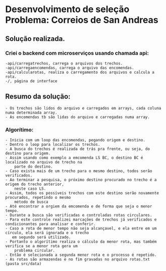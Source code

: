 
# Desenvolvimento de seleção Problema: Correios de San Andreas

## Solução realizada.
### Criei o backend com microserviços usando chamada api:
	-api/carregatrechos, carrega o arquivos dos trechos.
	-api/carregaencomendas, carrega o arquivo das encomendas.
	-api/calcularotas, realiza o carregamento dos arquivos e calcula a rota.
	-/, página de interface 

## Resumo da solução:
	- Os trechos são lidos do arquivo e carregados em arrays, cada coluna numa determinada array.
	- As encomendas tb são lidas do arquivo e carregadas numa array.
### Algorítimo:
	- Inicia com um loop das encomendas, pegando origem e destino.
	- Dentro o loop para localizar os trechos.
	- A busca do trechos é realizada de trás pra frente, ou seja, do destino para origem.
	- Assim usando como exemplo a emcomenda LS BC, o destino BC é localizado no arquivo de trecho na 
		parte do destino.
	- Caso exista mais de um trecho para o mesmo destino, todos serão verificados.
	- Ao terminar a pesquisa, o próximo destino procurado no trecho é a origem do trecho anterior, 
		neste caso LS.
	- Assim, todos os possíveis trechos com este destino serão novamente procurados, repetindo o mesmo 
		método de busca
	- Até encontrar a orgiem da emcomenda e de forma que seja o menor tempo.
	- Durante a busca são verificadas e controladas rotas circulares.
	- Para este controle realizei marcações de trechos já verificados e condicionantes para analisar e conferir.
	- Caso a rota de menor tempo não seja alcançavel, e ela entre em um círculo, ela será ignorada e o trecho 
	   em segundo será utilizado.
	- Portanto o algorítimo realiza o cálculo da menor rota, mas também verifica se a menor rota gera um 
		problema circular.
	- Então é selecionada a segunda menor rota e o processo é repetido.
	- As rotas são armazendas e no fim gravadas no arquivo rotas.txt (pasta src/data)
	
	
